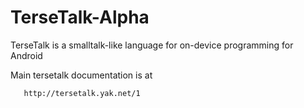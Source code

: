 TerseTalk-Alpha
===============

TerseTalk is a smalltalk-like language for on-device programming for Android

Main tersetalk documentation is at

       http://tersetalk.yak.net/1

